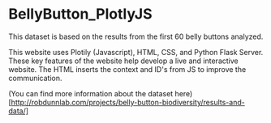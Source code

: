 # BellyButton_PlotlyJS

This dataset is based on the results from the first 60 belly buttons analyzed.

This website uses Plotily (Javascript), HTML, CSS, and Python Flask Server. These key features of the website help develop a live and interactive website. The HTML inserts the context and ID's from JS to improve the communication. 

(You can find more information about the dataset here)[http://robdunnlab.com/projects/belly-button-biodiversity/results-and-data/]
